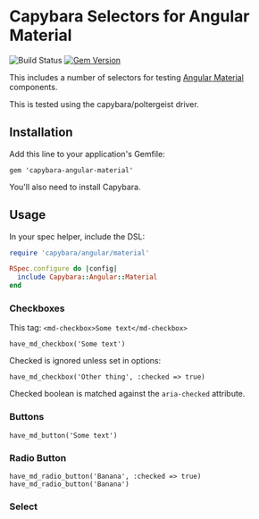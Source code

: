 # Capybara Selectors for Angular Material

![Build Status](https://circleci.com/gh/rimian/capybara-angular-material.png?style=shield&circle-token=f2873eb8a682807f1581927204052742bf8ecd94 "Build Status")
[![Gem Version](https://badge.fury.io/rb/capybara-angular-material.svg)](http://badge.fury.io/rb/capybara-angular-material)

This includes a number of selectors for testing [Angular Material](https://material.angularjs.org) components.

This is tested using the capybara/poltergeist driver.

## Installation

Add this line to your application's Gemfile:

    gem 'capybara-angular-material'

You'll also need to install Capybara.

## Usage

In your spec helper, include the DSL:

```ruby
require 'capybara/angular/material'

RSpec.configure do |config|
  include Capybara::Angular::Material
end
```

### Checkboxes

This tag: `<md-checkbox>Some text</md-checkbox>`

```
have_md_checkbox('Some text')
```

Checked is ignored unless set in options:

```
have_md_checkbox('Other thing', :checked => true)
```

Checked boolean is matched against the `aria-checked` attribute.

### Buttons

```
have_md_button('Some text')
```

### Radio Button

```
have_md_radio_button('Banana', :checked => true)
have_md_radio_button('Banana')
```

### Select

